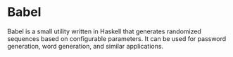 # Babel
Babel is a small utility written in Haskell that generates randomized sequences based on configurable parameters.  It can be used for password generation, word generation, and similar applications.